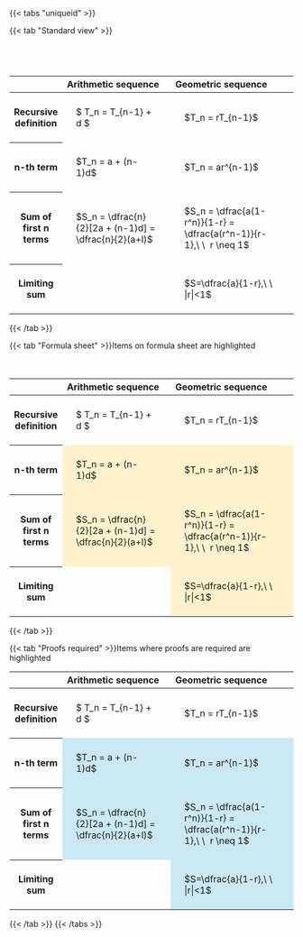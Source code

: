 ---
---

{{< tabs "uniqueid" >}}

{{< tab "Standard view" >}}

#  
<br>
<style type="text/css">
#T_a0d5b th.col_heading {
  text-align: left;
  font-size: 1em;
}
#T_a0d5b td {
  text-align: left;
  font-size: 1em;
  padding: 1.5em;
}
#T_a0d5b_row0_col0, #T_a0d5b_row0_col1, #T_a0d5b_row1_col0, #T_a0d5b_row1_col1, #T_a0d5b_row2_col0, #T_a0d5b_row2_col1, #T_a0d5b_row3_col0, #T_a0d5b_row3_col1 {
  width: 400px;
  white-space: pre-wrap;
}
</style>
<table id="T_a0d5b">
  <thead>
    <tr>
      <th class="blank level0" >&nbsp;</th>
      <th id="T_a0d5b_level0_col0" class="col_heading level0 col0" >Arithmetic sequence</th>
      <th id="T_a0d5b_level0_col1" class="col_heading level0 col1" >Geometric sequence</th>
    </tr>
  </thead>
  <tbody>
    <tr>
      <th id="T_a0d5b_level0_row0" class="row_heading level0 row0" >Recursive definition</th>
      <td id="T_a0d5b_row0_col0" class="data row0 col0" >$ T_n = T_{n-1} + d $</td>
      <td id="T_a0d5b_row0_col1" class="data row0 col1" >$T_n = rT_{n-1}$</td>
    </tr>
    <tr>
      <th id="T_a0d5b_level0_row1" class="row_heading level0 row1" >n-th term</th>
      <td id="T_a0d5b_row1_col0" class="data row1 col0" >$T_n = a + (n-1)d$</td>
      <td id="T_a0d5b_row1_col1" class="data row1 col1" >$T_n = ar^{n-1}$</td>
    </tr>
    <tr>
      <th id="T_a0d5b_level0_row2" class="row_heading level0 row2" >Sum of first n terms</th>
      <td id="T_a0d5b_row2_col0" class="data row2 col0" >$S_n = \dfrac{n}{2}[2a + (n-1)d] = \dfrac{n}{2}(a+l)$</td>
      <td id="T_a0d5b_row2_col1" class="data row2 col1" >$S_n = \dfrac{a(1-r^n)}{1-r} = \dfrac{a(r^n-1)}{r-1},\ \  r \neq 1$</td>
    </tr>
    <tr>
      <th id="T_a0d5b_level0_row3" class="row_heading level0 row3" >Limiting sum</th>
      <td id="T_a0d5b_row3_col0" class="data row3 col0" ></td>
      <td id="T_a0d5b_row3_col1" class="data row3 col1" >$S=\dfrac{a}{1-r},\ \ |r|<1$</td>
    </tr>
  </tbody>
</table>
{{< /tab >}}

{{< tab "Formula sheet" >}}Items on formula sheet are highlighted
<br><br><br>
<style type="text/css">
#T_86606 th.col_heading {
  text-align: left;
  font-size: 1em;
}
#T_86606 td {
  text-align: left;
  font-size: 1em;
  padding: 1.5em;
}
#T_86606_row0_col0, #T_86606_row0_col1, #T_86606_row3_col0 {
  width: 400px;
  white-space: pre-wrap;
}
#T_86606_row1_col0, #T_86606_row1_col1, #T_86606_row2_col0, #T_86606_row2_col1, #T_86606_row3_col1 {
  width: 400px;
  background-color: rgba(255,194,10, 0.2);
  white-space: pre-wrap;
}
</style>
<table id="T_86606">
  <thead>
    <tr>
      <th class="blank level0" >&nbsp;</th>
      <th id="T_86606_level0_col0" class="col_heading level0 col0" >Arithmetic sequence</th>
      <th id="T_86606_level0_col1" class="col_heading level0 col1" >Geometric sequence</th>
    </tr>
  </thead>
  <tbody>
    <tr>
      <th id="T_86606_level0_row0" class="row_heading level0 row0" >Recursive definition</th>
      <td id="T_86606_row0_col0" class="data row0 col0" >$ T_n = T_{n-1} + d $</td>
      <td id="T_86606_row0_col1" class="data row0 col1" >$T_n = rT_{n-1}$</td>
    </tr>
    <tr>
      <th id="T_86606_level0_row1" class="row_heading level0 row1" >n-th term</th>
      <td id="T_86606_row1_col0" class="data row1 col0" >$T_n = a + (n-1)d$</td>
      <td id="T_86606_row1_col1" class="data row1 col1" >$T_n = ar^{n-1}$</td>
    </tr>
    <tr>
      <th id="T_86606_level0_row2" class="row_heading level0 row2" >Sum of first n terms</th>
      <td id="T_86606_row2_col0" class="data row2 col0" >$S_n = \dfrac{n}{2}[2a + (n-1)d] = \dfrac{n}{2}(a+l)$</td>
      <td id="T_86606_row2_col1" class="data row2 col1" >$S_n = \dfrac{a(1-r^n)}{1-r} = \dfrac{a(r^n-1)}{r-1},\ \  r \neq 1$</td>
    </tr>
    <tr>
      <th id="T_86606_level0_row3" class="row_heading level0 row3" >Limiting sum</th>
      <td id="T_86606_row3_col0" class="data row3 col0" ></td>
      <td id="T_86606_row3_col1" class="data row3 col1" >$S=\dfrac{a}{1-r},\ \ |r|<1$</td>
    </tr>
  </tbody>
</table>
{{< /tab >}}

{{< tab "Proofs required" >}}Items where proofs are required are highlighted
<br>
<style type="text/css">
#T_83153 th.col_heading {
  text-align: left;
  font-size: 1em;
}
#T_83153 td {
  text-align: left;
  font-size: 1em;
  padding: 1.5em;
}
#T_83153_row0_col0, #T_83153_row0_col1, #T_83153_row3_col0 {
  width: 400px;
  white-space: pre-wrap;
}
#T_83153_row1_col0, #T_83153_row1_col1, #T_83153_row2_col0, #T_83153_row2_col1, #T_83153_row3_col1 {
  width: 400px;
  background-color: rgba(0,150,200, 0.2);
  white-space: pre-wrap;
}
</style>
<table id="T_83153">
  <thead>
    <tr>
      <th class="blank level0" >&nbsp;</th>
      <th id="T_83153_level0_col0" class="col_heading level0 col0" >Arithmetic sequence</th>
      <th id="T_83153_level0_col1" class="col_heading level0 col1" >Geometric sequence</th>
    </tr>
  </thead>
  <tbody>
    <tr>
      <th id="T_83153_level0_row0" class="row_heading level0 row0" >Recursive definition</th>
      <td id="T_83153_row0_col0" class="data row0 col0" >$ T_n = T_{n-1} + d $</td>
      <td id="T_83153_row0_col1" class="data row0 col1" >$T_n = rT_{n-1}$</td>
    </tr>
    <tr>
      <th id="T_83153_level0_row1" class="row_heading level0 row1" >n-th term</th>
      <td id="T_83153_row1_col0" class="data row1 col0" >$T_n = a + (n-1)d$</td>
      <td id="T_83153_row1_col1" class="data row1 col1" >$T_n = ar^{n-1}$</td>
    </tr>
    <tr>
      <th id="T_83153_level0_row2" class="row_heading level0 row2" >Sum of first n terms</th>
      <td id="T_83153_row2_col0" class="data row2 col0" >$S_n = \dfrac{n}{2}[2a + (n-1)d] = \dfrac{n}{2}(a+l)$</td>
      <td id="T_83153_row2_col1" class="data row2 col1" >$S_n = \dfrac{a(1-r^n)}{1-r} = \dfrac{a(r^n-1)}{r-1},\ \  r \neq 1$</td>
    </tr>
    <tr>
      <th id="T_83153_level0_row3" class="row_heading level0 row3" >Limiting sum</th>
      <td id="T_83153_row3_col0" class="data row3 col0" ></td>
      <td id="T_83153_row3_col1" class="data row3 col1" >$S=\dfrac{a}{1-r},\ \ |r|<1$</td>
    </tr>
  </tbody>
</table>
{{< /tab >}}
{{< /tabs >}}